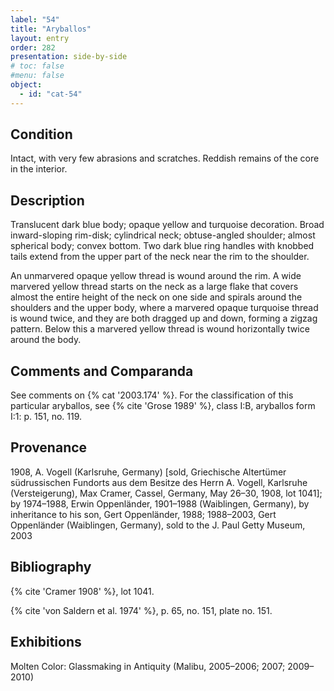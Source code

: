 ```yaml
---
label: "54"
title: "Aryballos"
layout: entry
order: 282
presentation: side-by-side
# toc: false
#menu: false 
object:
  - id: "cat-54"
---
```


## Condition

Intact, with very few abrasions and scratches. Reddish remains of the core in the interior.

## Description

Translucent dark blue body; opaque yellow and turquoise decoration. Broad inward-sloping rim-disk; cylindrical neck; obtuse-angled shoulder; almost spherical body; convex bottom. Two dark blue ring handles with knobbed tails extend from the upper part of the neck near the rim to the shoulder.

An unmarvered opaque yellow thread is wound around the rim. A wide marvered yellow thread starts on the neck as a large flake that covers almost the entire height of the neck on one side and spirals around the shoulders and the upper body, where a marvered opaque turquoise thread is wound twice, and they are both dragged up and down, forming a zigzag pattern. Below this a marvered yellow thread is wound horizontally twice around the body.

## Comments and Comparanda

See comments on {% cat '2003.174' %}. For the classification of this particular aryballos, see {% cite 'Grose 1989' %}, class I:B, aryballos form I:1: p. 151, no. 119.

## Provenance

1908, A. Vogell (Karlsruhe, Germany) [sold, Griechische Altertümer südrussischen Fundorts aus dem Besitze des Herrn A. Vogell, Karlsruhe (Versteigerung), Max Cramer, Cassel, Germany, May 26–30, 1908, lot 1041]; by 1974–1988, Erwin Oppenländer, 1901–1988 (Waiblingen, Germany), by inheritance to his son, Gert Oppenländer, 1988; 1988–2003, Gert Oppenländer (Waiblingen, Germany), sold to the J. Paul Getty Museum, 2003

## Bibliography

{% cite 'Cramer 1908' %}, lot 1041.

{% cite 'von Saldern et al. 1974' %}, p. 65, no. 151, plate no. 151.

## Exhibitions

Molten Color: Glassmaking in Antiquity (Malibu, 2005–2006; 2007; 2009–2010)